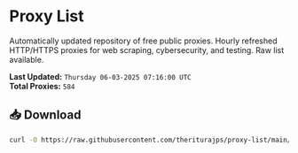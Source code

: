 # Proxy List

Automatically updated repository of free public proxies. Hourly refreshed HTTP/HTTPS proxies for web scraping, cybersecurity, and testing. Raw list available.

**Last Updated:** `Thursday 06-03-2025 07:16:00 UTC`  
**Total Proxies:** `584`

## 📥 Download
```bash
curl -O https://raw.githubusercontent.com/theriturajps/proxy-list/main/proxies.txt
